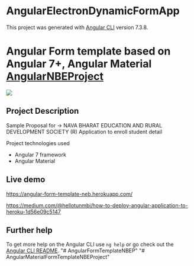 # AngularElectronDynamicFormApp

This project was generated with [Angular CLI](https://github.com/angular/angular-cli) version 7.3.8.


# Angular Form template based on Angular 7+, Angular Material  <a href="https://github.com/karthikgb/AngularMaterialFormTemplateNBEProject">AngularNBEProject</a>
<img src="https://angular-form-template-neb.herokuapp.com/assets/previewPics/angularTemplaetPreviewPic.png"/>

## Project Description

Sample Proposal for -> NAVA BHARAT EDUCATION AND RURAL DEVELOPMENT SOCIETY (R)
Application to enroll student detail

Project technologies used
- Angular 7 framework
- Angular Material

## Live demo
https://angular-form-template-neb.herokuapp.com/

https://medium.com/@hellotunmbi/how-to-deploy-angular-application-to-heroku-1d56e09c5147 


## Further help

To get more help on the Angular CLI use `ng help` or go check out the [Angular CLI README](https://github.com/angular/angular-cli/blob/master/README.md).
"# AngularFormTemplateNBEP" 
"# AngularMaterialFormTemplateNBEProject" 
